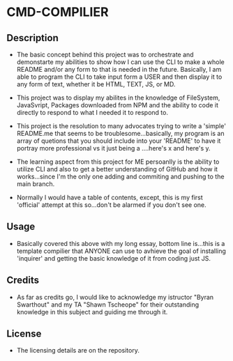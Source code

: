# CMD-COMPILIER

## Description

- The basic concept behind this project was to orchestrate and demonstarte my abilities to show how I can use the CLI to make a whole README and/or any form to that is needed in the future. Basically, I am able to program the CLI to take input form a USER and then display it to any form of text, whether it be HTML, TEXT, JS, or MD. 

- This project was to display my abilites in the knowledge of FileSystem, JavaSvript, Packages downloaded from NPM and the ability to code it directly to respond to what I needed it to respond to.

- This project is the resolution to many advocates trying to write a 'simple' README.me that seems to be troublesome...basically, my program is an array of quetions that you should include into your 'README' to have it portray more professional vs it just being a ....here's x and here's y. 

- The learning aspect from this project for ME persoanlly is the ability to utilize CLI and also to get a better understanding of GitHub and how it works...since I'm the only one adding and commiting and pushing to the main branch. 

- Normally I would have a table of contents, except, this is my first 'official' attempt at this so...don't be alarmed if you don't see one.

## Usage

- Basically covered this above with my long essay, bottom line is...this is a template compilier that ANYONE can use to avhieve the goal of installing 'inquirer' and getting the basic knowledge of it from coding just JS.

## Credits

- As far as credits go, I would like to acknowledge my istructor "Byran Swarthout" and my TA "Shawn Tscheope" for their outstanding knowledge in this subject and guiding me through it. 

## License

- The licensing details are on the repository. 
